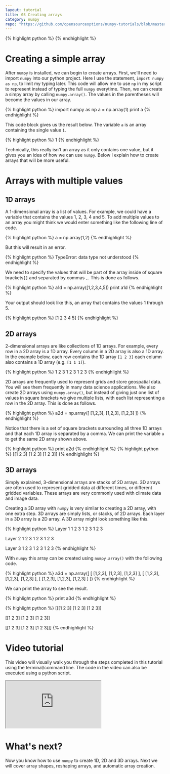 ```yaml
---
layout: tutorial
title: 03 Creating arrays
category: numpy
repo: "https://github.com/opensourceoptions/numpy-tutorials/blob/master/numpy01.py"
---
```

{% highlight python %}
{% endhighlight %}
# Creating a simple array
After `numpy` is installed, we can begin to create arrays. First, we'll need to import `numpy` into our python project. Here I use the statement, `import numpy as np`, to limit my typing later. This code will allow me to use `np` in my script to represent instead of typing the full `numpy` everytime. Then, we can create a simpy array by calling `numpy.array()`. The values in the parentheses will become the values in our array.

{% highlight python %}
import numpy as np
a = np.array(1)
print a
{% endhighlight %}

This code block gives us the result below. The variable `a` is an array containing the single value `1`.

{% highlight python %}
1
{% endhighlight %}

Technically, this really isn't an array as it only contains one value, but it gives you an idea of how we can use `numpy`. Below I explain how to create arrays that will be more useful.

# Arrays with multiple values
## 1D arrays
A 1-dimensional array is a list of values. For example, we could have a variable that contains the values 1, 2, 3, 4 and 5. To add multiple values to an array you might think we would enter something like the following line of code.

{% highlight python %}
a = np.array(1,2)
{% endhighlight %}

But this will result in an error.

{% highlight python %}
TypeError: data type not understood
{% endhighlight %}

We need to specify the values that will be part of the array inside of square brackets`[]` and separated by commas `,`. This is done as follows.

{% highlight python %}
a1d = np.array([1,2,3,4,5])
print a1d
{% endhighlight %}

Your output should look like this, an array that contains the values 1 through 5.

{% highlight python %}
[1 2 3 4 5]
{% endhighlight %}

## 2D arrays
2-dimensional arrays are like collections of 1D arrays. For example, every row in a 2D array is a 1D array. Every column in a 2D array is also a 1D array. In the example below, each row contains the 1D array `[1 2 3]` each column also contains a 1D array (e.g. `[1 1 1]`).

{% highlight python %}
1 2 3
1 2 3
1 2 3
{% endhighlight %}

2D arrays are frequently used to represent grids and store geospatial data. You will see them frequently in many data science applications. We also create 2D arrays using `numpy.array()`, but instead of giving just one list of values in square brackets we give multiple lists, with each list representing a row in the 2D array. This is done as follows.

{% highlight python %}
a2d = np.array([
[1,2,3],
[1,2,3],
[1,2,3]
])
{% endhighlight %}

Notice that there is a set of square brackets surrounding all three 1D arrays and that each 1D array is separated by a comma. We can print the variable `a` to get the same 2D array shown above.

{% highlight python %}
print a2d
{% endhighlight %}
{% highlight python %}
[[1 2 3]
 [1 2 3]
 [1 2 3]]
{% endhighlight %}



## 3D arrays
Simply explained, 3-dimensional arrays are stacks of 2D arrays. 3D arrays are often used to represent gridded data at different times, or different gridded variables. These arrays are very commonly used with climate data and image data.

Creating a 3D array with `numpy` is very similar to creating a 2D array, with one extra step. 3D arrays are simply lists, or stacks, of 2D arrays. Each layer in a 3D array is a 2D array. A 3D array might look something like this.

{% highlight python %}
Layer 1
1 2 3
1 2 3
1 2 3

Layer 2
1 2 3
1 2 3
1 2 3

Layer 3
1 2 3
1 2 3
1 2 3
{% endhighlight %}

With `numpy` this array can be created using `numpy.array()` with the following code.

{% highlight python %}
a3d = np.array([
[
[1,2,3],
[1,2,3],
[1,2,3]
],
[
[1,2,3],
[1,2,3],
[1,2,3]
],
[
[1,2,3],
[1,2,3],
[1,2,3]
]
])
{% endhighlight %}

We can print the array to see the result.

{% highlight python %}
print a3d
{% endhighlight %}

{% highlight python %}
[[[1 2 3]
  [1 2 3]
  [1 2 3]]

 [[1 2 3]
  [1 2 3]
  [1 2 3]]

 [[1 2 3]
  [1 2 3]
  [1 2 3]]]
{% endhighlight %}

# Video tutorial
This video will visually walk you through the steps completed in this tutorial using the terminal/command line. The code in the video can also be executed using a python script. 

<div class="intrinsic-container intrinsic-container-16x9">
<iframe src="https://www.youtube.com/embed/SMK6wFav8FE" allowfullscreen></iframe>
</div>

# What's next?
Now you know how to use `numpy` to create 1D, 2D and 3D arrays. Next we will cover array shapes, reshaping arrays, and automatic array creation.